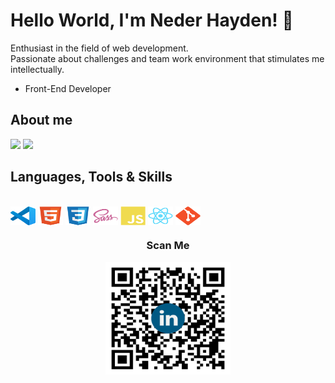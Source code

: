 # Hello World, I'm Neder Hayden! 👋

Enthusiast in the field of web development. <br /> 
Passionate about challenges and team work environment that stimulates me intellectually.

- Front-End Developer

<!-- Social Networks -->
## About me
<div> 
  <a href="https://instagram.com/nederhayden" target="_blank">
    <img src="https://img.shields.io/badge/-Instagram-%23E4405F?style=for-the-badge&logo=instagram&logoColor=white"target="_blank"></a>
  <a href="https://www.linkedin.com/in/neder-hayden/" target="_blank">
    <img src="https://img.shields.io/badge/-LinkedIn-%230077B5?style=for-the-badge&logo=linkedin&logoColor=white" target="_blank"></a>
</div>

<!-- Skills -->
## Languages, Tools & Skills
<!-- Stats -->
<!--
<div align="start">
  <a href="https://github.com/nederhayden">
  <img height="190em" src="https://github-readme-stats.vercel.app/api?username=nederhayden&show_icons=true&theme=midnight-purple&include_all_commits=true&count_private=true"/>
  <img height="190em" src="https://github-readme-stats.vercel.app/api/top-langs/?username=nederhayden&layout=compact&langs_count=7&theme=midnight-purple"/>
</div>
-->
  
<div align="start" style="display: inline_block"><br>
  <img align="center" alt="CSS" height="30" width="40" src="https://raw.githubusercontent.com/devicons/devicon/master/icons/vscode/vscode-original.svg">
  <img align="center" alt="HTML" height="30" width="40" src="https://raw.githubusercontent.com/devicons/devicon/master/icons/html5/html5-original.svg">
  <img align="center" alt="CSS" height="30" width="40" src="https://raw.githubusercontent.com/devicons/devicon/master/icons/css3/css3-original.svg">
  <img align="center" alt="CSS" height="30" width="40" src="https://raw.githubusercontent.com/devicons/devicon/master/icons/sass/sass-original.svg">
  <img align="center" alt="Js" height="30" width="40" src="https://raw.githubusercontent.com/devicons/devicon/master/icons/javascript/javascript-plain.svg">
  <img align="center" alt="React" height="30" width="40" src="https://raw.githubusercontent.com/devicons/devicon/master/icons/react/react-original.svg">  
  <img align="center" alt="CSS" height="30" width="40" src="https://raw.githubusercontent.com/devicons/devicon/master/icons/git/git-original.svg">
  <link rel="stylesheet" href="https://cdn.jsdelivr.net/gh/devicons/devicon@v2.14.0/devicon.min.css">
</div>
  
<h3 align="center">Scan Me</h3>
<div align="center">
  <img align="center" alt="CSS" height="180" width="200" src="https://raw.githubusercontent.com/nederhayden/nederhayden/e46643a7fa654d54ce26fa88b5d5572ed1982702/linkedin-qr-code.svg">
</div>




<!--
**nederhayden/nederhayden** is a ✨ _special_ ✨ repository because its `README.md` (this file) appears on your GitHub profile.

Here are some ideas to get you started:

- 🔭 I’m currently working on ...
- 🌱 I’m currently learning ...
- 👯 I’m looking to collaborate on ...
- 🤔 I’m looking for help with ...
- 💬 Ask me about ...
- 📫 How to reach me: ...
- 😄 Pronouns: ...
- ⚡ Fun fact: ...
-->
